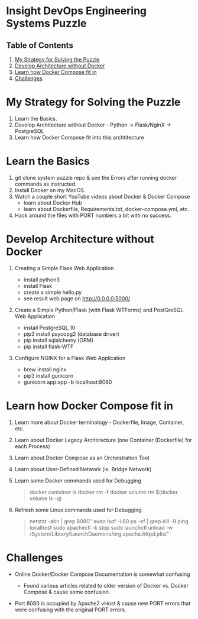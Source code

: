 # Insight DevOps Engineering Systems Puzzle

## Table of Contents
1. [My Strategy for Solving the Puzzle](README.md#my-strategy-for-solving-the-puzzle)
2. [Develop Architecture without Docker](README.md#develop-architecture-without-docker)
3. [Learn how Docker Compose fit in](README.md#learn-how-docker-compose-fit-in)
4. [Challenges](README.md#challenges)

# My Strategy for Solving the Puzzle

1) Learn the Basics.
2) Develop Architecture without Docker - Python -> Flask/NginX -> PostgreSQL
2) Learn how Docker Compose fit into this archtitecture

# Learn the Basics

1) git clone system puzzle repo & see the Errors after running docker commands as instructed.
2) Install Docker on my MacOS.
3) Watch a couple short YouTube videos about Docker & Docker Compose
    * learn about Docker Hub
    * learn about Dockerfile, Requirements.txt, docker-compose.yml, etc.
4) Hack around the files with PORT numbers a bit with no success.

# Develop Architecture without Docker

1) Creating a Simple Flask Web Application
    * install python3
    * install Flask
    * create a simple hello.py
    * see result web page on  http://0.0.0.0:5000/

2) Create a Simple Python/Flask (with Flask WTForms) and PostGreSQL Web Application
    * install PostgreSQL 10
    * pip3 install psycopg2 (database driver)
    * pip install sqlalchemy (ORM)
    * pip install flask-WTF

3) Configure NGINX for a Flask Web Application
    * brew install nginx
    * pip3 install gunicorn
    * gunicorn app:app -b localhost:8080

# Learn how Docker Compose fit in

1) Learn more about Docker terminology - Dockerfile, Image, Container, etc.
2) Learn about Docker Legacy Archtirecture (one Container (Dockerfile) for each Process)
3) Learn about Docker Compose as an Orchestration Tool
4) Learn about User-Defined Network (ie. Bridge Network)
5) Learn some Docker commands used for Debugging 
    > docker container ls
    > docker rm -f <container-name>
    > docker volume rm $(docker volume ls -q)

6) Refresh some Linux commands used for Debugging
    > netstat -abn | grep 8080"
    > sudo lsof -i:80
    > ps -ef | grep <PID>
    > kill -9 <PID>
    > ping localhost
    > sudo apachectl -k stop
    > sudo launchctl unload -w /System/Library/LaunchDaemons/org.apache.httpd.plist"

# Challenges
* Online Docker/Docker Compose Documentation is somewhat confusing
    - Found various articles related to older version of Docker vs. Docker Compose & cause some confusion.
    
* Port 8080 is occupied by Apache2 vHost & cause new PORT errors that were confusing with the original PORT errors.

